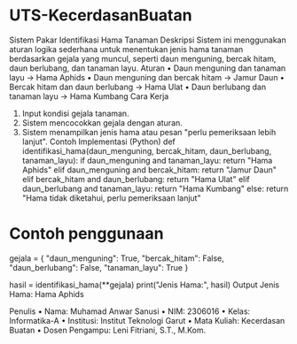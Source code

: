 # UTS-KecerdasanBuatan


Sistem Pakar Identifikasi Hama Tanaman
Deskripsi
Sistem ini menggunakan aturan logika sederhana untuk menentukan jenis hama tanaman berdasarkan gejala yang muncul, seperti daun menguning, bercak hitam, daun berlubang, dan tanaman layu.
Aturan
•	Daun menguning dan tanaman layu → Hama Aphids
•	Daun menguning dan bercak hitam → Jamur Daun
•	Bercak hitam dan daun berlubang → Hama Ulat
•	Daun berlubang dan tanaman layu → Hama Kumbang
Cara Kerja
1.	Input kondisi gejala tanaman.
2.	Sistem mencocokkan gejala dengan aturan.
3.	Sistem menampilkan jenis hama atau pesan "perlu pemeriksaan lebih lanjut".
Contoh Implementasi (Python)
def identifikasi_hama(daun_menguning, bercak_hitam, daun_berlubang, tanaman_layu):
    if daun_menguning and tanaman_layu:
        return "Hama Aphids"
    elif daun_menguning and bercak_hitam:
        return "Jamur Daun"
    elif bercak_hitam and daun_berlubang:
        return "Hama Ulat"
    elif daun_berlubang and tanaman_layu:
        return "Hama Kumbang"
    else:
        return "Hama tidak diketahui, perlu pemeriksaan lanjut"

# Contoh penggunaan
gejala = {
    "daun_menguning": True,
    "bercak_hitam": False,
    "daun_berlubang": False,
    "tanaman_layu": True
}

hasil = identifikasi_hama(**gejala)
print("Jenis Hama:", hasil)
Output
Jenis Hama: Hama Aphids


Penulis
•	Nama: Muhamad Anwar Sanusi
•	NIM: 2306016
•	Kelas: Informatika-A
•	Institusi: Institut Teknologi Garut
•	Mata Kuliah: Kecerdasan Buatan
•	Dosen Pengampu: Leni Fitriani, S.T., M.Kom.



